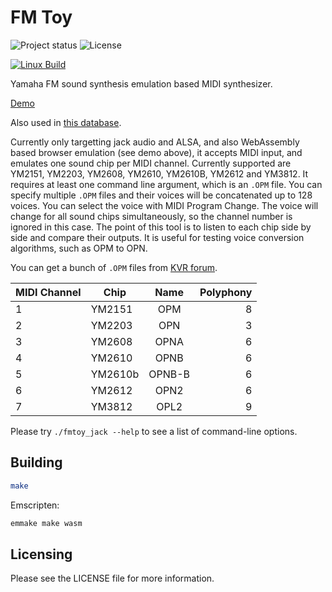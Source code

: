 FM Toy
========

![Project status](https://img.shields.io/badge/Project%20status-Beta-blue.svg) ![License](https://img.shields.io/github/license/vampirefrog/fmtoy?color=green)

[![Linux Build](https://github.com/vampirefrog/fmtoy/actions/workflows/linux-jack.yml/badge.svg)](https://github.com/vampirefrog/fmtoy/actions/workflows/linux-jack.yml)

Yamaha FM sound synthesis emulation based MIDI synthesizer.

[Demo](https://vampi.tech/demos/fmtoy/)

Also used in [this database](https://fm.vampi.tech/voices).

Currently only targetting jack audio and ALSA, and also WebAssembly based browser emulation (see demo above), it accepts MIDI input, and emulates one sound chip per MIDI channel. Currently supported are YM2151, YM2203, YM2608, YM2610, YM2610B, YM2612 and YM3812. It requires at least one command line argument, which is an `.OPM` file. You can specify multiple `.OPM` files and their voices will be concatenated up to 128 voices. You can select the voice with MIDI Program Change. The voice will change for all sound chips simultaneously, so the channel number is ignored in this case. The point of this tool is to listen to each chip side by side and compare their outputs. It is useful for testing voice conversion algorithms, such as OPM to OPN.

You can get a bunch of `.OPM` files from [KVR forum](https://www.kvraudio.com/forum/viewtopic.php?t=277864).

| MIDI Channel  | Chip      |  Name  | Polyphony |
| ------------- |-----------|:------:|----------:|
| 1             | YM2151    |  OPM   |         8 |
| 2             | YM2203    |  OPN   |         3 |
| 3             | YM2608    |  OPNA  |         6 |
| 4             | YM2610    |  OPNB  |         6 |
| 5             | YM2610b   | OPNB-B |         6 |
| 6             | YM2612    |  OPN2  |         6 |
| 7             | YM3812    |  OPL2  |         9 |

Please try `./fmtoy_jack --help` to see a list of command-line options.


Building
--------

```sh
make
```

Emscripten:

```sh
emmake make wasm
```


Licensing
---------

Please see the LICENSE file for more information.
